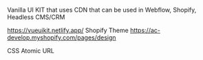 Vanilla UI KIT that uses CDN that can be used in Webflow, Shopify, Headless CMS/CRM

https://vueuikit.netlify.app/
Shopify Theme 
https://ac-develop.myshopify.com/pages/design

CSS Atomic URL

